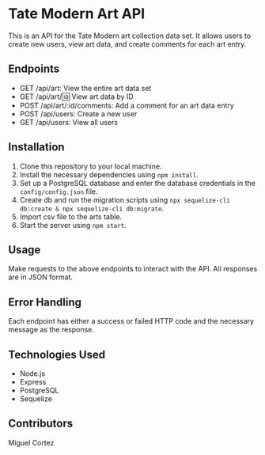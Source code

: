 # Tate Modern Art API
This is an API for the Tate Modern art collection data set. It allows users to create new users, view art data, and create comments for each art entry.

## Endpoints
- GET /api/art: View the entire art data set
- GET /api/art/:id: View art data by ID
- POST /api/art/:id/comments: Add a comment for an art data entry
- POST /api/users: Create a new user
- GET /api/users: View all users

## Installation
1. Clone this repository to your local machine.
2. Install the necessary dependencies using `npm install`.
3. Set up a PostgreSQL database and enter the database credentials in the `config/config.json` file.
4. Create db and run the migration scripts using `npx sequelize-cli db:create & npx sequelize-cli db:migrate`.
5. Import csv file to the arts table.
6. Start the server using `npm start`.

## Usage
Make requests to the above endpoints to interact with the API. All responses are in JSON format.

## Error Handling
Each endpoint has either a success or failed HTTP code and the necessary message as the response.

## Technologies Used
- Node.js
- Express
- PostgreSQL
- Sequelize

## Contributors
Miguel Cortez